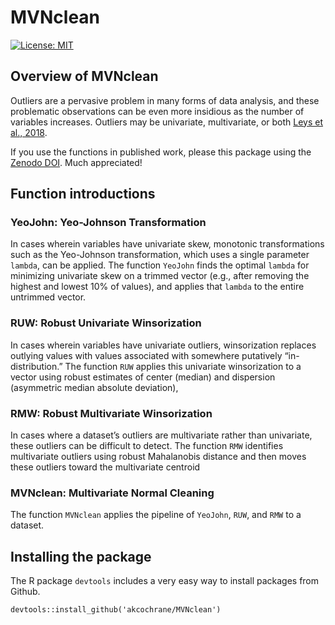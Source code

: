<!-- README.md is generated from README.Rmd. Please edit that file -->

# MVNclean

[![License:
MIT](https://img.shields.io/badge/License-MIT-yellow.svg)](https://opensource.org/licenses/MIT)

## Overview of MVNclean

Outliers are a pervasive problem in many forms of data analysis, and
these problematic observations can be even more insidious as the number
of variables increases. Outliers may be univariate, multivariate, or
both [Leys et al., 2018](doi.org/10.1016/j.jesp.2017.09.011).

If you use the functions in published work, please this package using
the [Zenodo DOI](INSERT_LINK). Much appreciated!

## Function introductions

### YeoJohn: Yeo-Johnson Transformation

In cases wherein variables have univariate skew, monotonic
transformations such as the Yeo-Johnson transformation, which uses a
single parameter `lambda`, can be applied. The function `YeoJohn` finds
the optimal `lambda` for minimizing univariate skew on a trimmed vector
(e.g., after removing the highest and lowest 10% of values), and applies
that `lambda` to the entire untrimmed vector.

### RUW: Robust Univariate Winsorization

In cases wherein variables have univariate outliers, winsorization
replaces outlying values with values associated with somewhere
putatively “in-distribution.” The function `RUW` applies this univariate
winsorization to a vector using robust estimates of center (median) and
dispersion (asymmetric median absolute deviation),

### RMW: Robust Multivariate Winsorization

In cases where a dataset’s outliers are multivariate rather than
univariate, these outliers can be difficult to detect. The function
`RMW` identifies multivariate outliers using robust Mahalanobis distance
and then moves these outliers toward the multivariate centroid

### MVNclean: Multivariate Normal Cleaning

The function `MVNclean` applies the pipeline of `YeoJohn`, `RUW`, and
`RMW` to a dataset.

## Installing the package

The R package `devtools` includes a very easy way to install packages
from Github.

    devtools::install_github('akcochrane/MVNclean')
